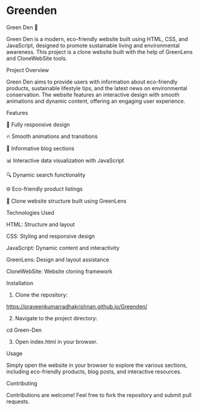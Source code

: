 # Greenden
Green Den 🌿

Green Den is a modern, eco-friendly website built using HTML, CSS, and JavaScript, designed to promote sustainable living and environmental awareness. This project is a clone website built with the help of GreenLens and CloneWebSite tools.

Project Overview

Green Den aims to provide users with information about eco-friendly products, sustainable lifestyle tips, and the latest news on environmental conservation. The website features an interactive design with smooth animations and dynamic content, offering an engaging user experience.

Features

🌱 Fully responsive design

🔥 Smooth animations and transitions

📄 Informative blog sections

📊 Interactive data visualization with JavaScript

🔍 Dynamic search functionality

🌐 Eco-friendly product listings

🎯 Clone website structure built using GreenLens


Technologies Used

HTML: Structure and layout

CSS: Styling and responsive design

JavaScript: Dynamic content and interactivity

GreenLens: Design and layout assistance

CloneWebSite: Website cloning framework


Installation

1. Clone the repository:

https://praveenkumarradhakrishnan.github.io/Greenden/


2. Navigate to the project directory:

cd Green-Den


3. Open index.html in your browser.



Usage

Simply open the website in your browser to explore the various sections, including eco-friendly products, blog posts, and interactive resources.

Contributing

Contributions are welcome! Feel free to fork the repository and submit pull requests.
